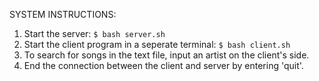 SYSTEM INSTRUCTIONS:

1. Start the server: `$ bash server.sh`
2. Start the client program in a seperate terminal: `$ bash client.sh` 
3. To search for songs in the text file, input an artist on the client's side. 
4. End the connection between the client and server by entering 'quit'. 